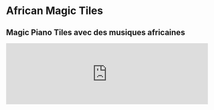 # African Magic Tiles

## Magic Piano Tiles avec des musiques africaines

<iframe frameborder="0" src="https://itch.io/embed/2523089" width="552" height="167"><a href="https://landryboy9.itch.io/african-piano-tiles">African Piano Tiles by LandryBoy9</a></iframe>
